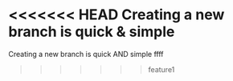 <<<<<<< HEAD
Creating a new branch is quick & simple
=======
Creating a new branch is quick AND simple
ffff
>>>>>>> feature1
